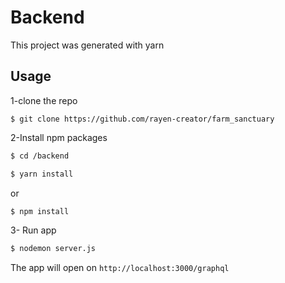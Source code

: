# Backend

This project was generated with yarn


## Usage

1-clone the repo 

```
$ git clone https://github.com/rayen-creator/farm_sanctuary
```
2-Install npm packages

 ```sh
$ cd /backend
 ```

 ```sh
$ yarn install
 ```
or

```sh
$ npm install
```

3- Run app

```sh
$ nodemon server.js
```
The app will open on  ` http://localhost:3000/graphql ` 

